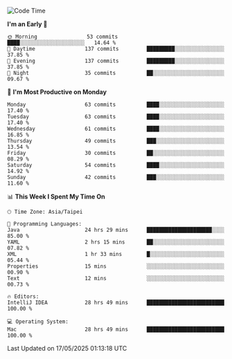 <!--START_SECTION:waka-->
![Code Time](http://img.shields.io/badge/Code%20Time-2%2C048%20hrs%2040%20mins-blue)

**I'm an Early 🐤** 

```text
🌞 Morning                53 commits          ████░░░░░░░░░░░░░░░░░░░░░   14.64 % 
🌆 Daytime                137 commits         █████████░░░░░░░░░░░░░░░░   37.85 % 
🌃 Evening                137 commits         █████████░░░░░░░░░░░░░░░░   37.85 % 
🌙 Night                  35 commits          ██░░░░░░░░░░░░░░░░░░░░░░░   09.67 % 
```
📅 **I'm Most Productive on Monday** 

```text
Monday                   63 commits          ████░░░░░░░░░░░░░░░░░░░░░   17.40 % 
Tuesday                  63 commits          ████░░░░░░░░░░░░░░░░░░░░░   17.40 % 
Wednesday                61 commits          ████░░░░░░░░░░░░░░░░░░░░░   16.85 % 
Thursday                 49 commits          ███░░░░░░░░░░░░░░░░░░░░░░   13.54 % 
Friday                   30 commits          ██░░░░░░░░░░░░░░░░░░░░░░░   08.29 % 
Saturday                 54 commits          ████░░░░░░░░░░░░░░░░░░░░░   14.92 % 
Sunday                   42 commits          ███░░░░░░░░░░░░░░░░░░░░░░   11.60 % 
```


📊 **This Week I Spent My Time On** 

```text
🕑︎ Time Zone: Asia/Taipei

💬 Programming Languages: 
Java                     24 hrs 29 mins      █████████████████████░░░░   85.00 % 
YAML                     2 hrs 15 mins       ██░░░░░░░░░░░░░░░░░░░░░░░   07.82 % 
XML                      1 hr 33 mins        █░░░░░░░░░░░░░░░░░░░░░░░░   05.44 % 
Properties               15 mins             ░░░░░░░░░░░░░░░░░░░░░░░░░   00.90 % 
Text                     12 mins             ░░░░░░░░░░░░░░░░░░░░░░░░░   00.73 % 

🔥 Editors: 
IntelliJ IDEA            28 hrs 49 mins      █████████████████████████   100.00 % 

💻 Operating System: 
Mac                      28 hrs 49 mins      █████████████████████████   100.00 % 
```


 Last Updated on 17/05/2025 01:13:18 UTC
<!--END_SECTION:waka-->
